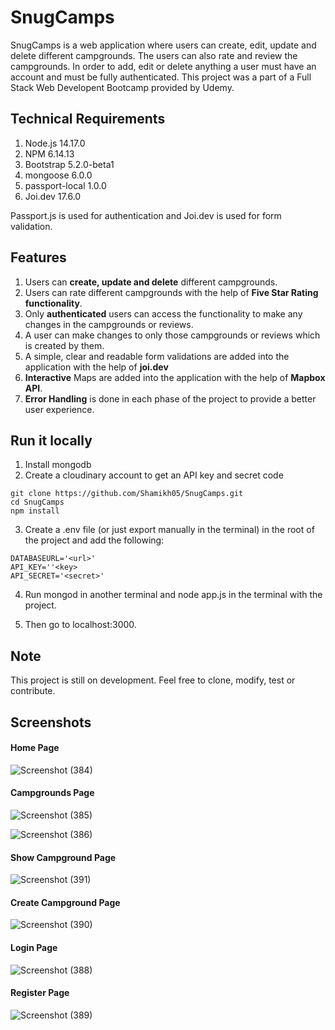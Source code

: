 # SnugCamps

SnugCamps is a web application where users can create, edit, update and delete different campgrounds. The users can also rate and review the campgrounds. In order to add, edit or delete anything a user must have an account and must be fully authenticated. This project was a part of a Full Stack Web Developent Bootcamp provided by Udemy.

## Technical Requirements

1. Node.js 14.17.0 
2. NPM 6.14.13 
3. Bootstrap 5.2.0-beta1 
4. mongoose 6.0.0 
5. passport-local 1.0.0 
6. Joi.dev 17.6.0  

Passport.js is used for authentication and Joi.dev is used for form validation.  

## Features

1. Users can <b>create, update and delete</b> different campgrounds.
2. Users can rate different campgrounds with the help of <b>Five Star Rating functionality</b>.
3. Only <b>authenticated</b> users can access the functionality to make any changes in the campgrounds or reviews.
4. A user can make changes to only those campgrounds or reviews which is created by them.
5. A simple, clear and readable form validations are added into the application with the help of <b>joi.dev</b>
6. <b>Interactive</b> Maps are added into the application with the help of <b>Mapbox API</b>. 
7. <b>Error Handling</b> is done in each phase of the project to provide a better user experience. 

## Run it locally

1. Install mongodb
2. Create a cloudinary account to get an API key and secret code

```
git clone https://github.com/Shamikh05/SnugCamps.git  
cd SnugCamps  
npm install 
```


3. Create a .env file (or just export manually in the terminal) in the root of the project and add the following:

```
DATABASEURL='<url>'  
API_KEY=''<key>  
API_SECRET='<secret>'  
```
  
4. Run mongod in another terminal and node app.js in the terminal with the project.  

5. Then go to localhost:3000.  

## Note

This project is still on development. Feel free to clone, modify, test or contribute.  

## Screenshots

#### Home Page

![Screenshot (384)](https://user-images.githubusercontent.com/54002765/169715172-25ed95b8-c549-44da-955a-c7cd516e5f62.png)

#### Campgrounds Page

![Screenshot (385)](https://user-images.githubusercontent.com/54002765/169715210-b8b7e568-9f02-4d17-a1d0-8e51df5728f6.png)

![Screenshot (386)](https://user-images.githubusercontent.com/54002765/169715276-f4f3b42d-a481-4a18-bb0a-f71dfb0d40a4.png)

#### Show Campground Page

![Screenshot (391)](https://user-images.githubusercontent.com/54002765/169715307-8b82950d-b0e3-48ff-860f-ed88f5e768db.png)

#### Create Campground Page

![Screenshot (390)](https://user-images.githubusercontent.com/54002765/169715407-b93204db-b188-472a-8c8a-cfb3d4a6da11.png)

#### Login Page

![Screenshot (388)](https://user-images.githubusercontent.com/54002765/169715356-774a820b-42be-419b-b8d2-a6aac257da87.png)

#### Register Page

![Screenshot (389)](https://user-images.githubusercontent.com/54002765/169715378-d4cad609-6f3b-4325-810b-a2722abd980a.png)

